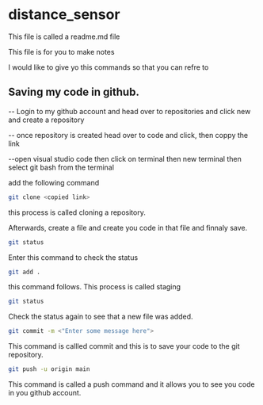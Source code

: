 # distance_sensor

This file is called a readme.md file

This file is for you to make notes 

I would like to give yo this commands so that you can refre to



## Saving my code in github.
-- Login to my github account and head over to repositories and click new and create a repository

-- once repository is created head over to code and click, then coppy the link

--open visual studio code then click on terminal then new terminal then select git bash from the terminal

add the following command 

```bash
git clone <copied link>
```
this process is called cloning a repository.

Afterwards, create a file and create you code in that file and finnaly save.

``` bash
git status
```

Enter this command to check the status

``` bash
git add . 
```
this command follows. This process is called staging

``` bash
git status
```
Check the status again to see that a new file was added.

``` bash
git commit -m <"Enter some message here">
```
This command is callled commit and this is to save your code to the git repository.

``` bash
git push -u origin main
```
This command is called a push command and it allows you to see you code in you github account.
